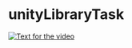# unityLibraryTask
[![Text for the video](https://img.youtube.com/watch?v=RFKDB-UQtC8/0.jpg)](http://www.youtube.com/watch?v=RFKDB-UQtC8)


